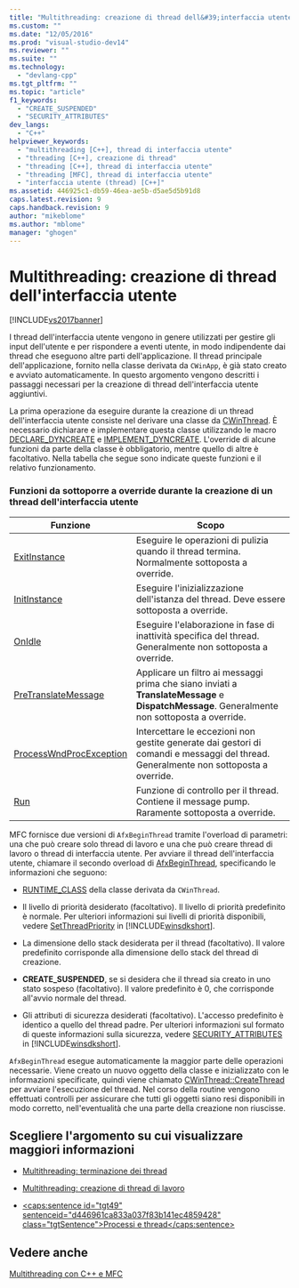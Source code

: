 ```yaml
---
title: "Multithreading: creazione di thread dell&#39;interfaccia utente | Microsoft Docs"
ms.custom: ""
ms.date: "12/05/2016"
ms.prod: "visual-studio-dev14"
ms.reviewer: ""
ms.suite: ""
ms.technology: 
  - "devlang-cpp"
ms.tgt_pltfrm: ""
ms.topic: "article"
f1_keywords: 
  - "CREATE_SUSPENDED"
  - "SECURITY_ATTRIBUTES"
dev_langs: 
  - "C++"
helpviewer_keywords: 
  - "multithreading [C++], thread di interfaccia utente"
  - "threading [C++], creazione di thread"
  - "threading [C++], thread di interfaccia utente"
  - "threading [MFC], thread di interfaccia utente"
  - "interfaccia utente (thread) [C++]"
ms.assetid: 446925c1-db59-46ea-ae5b-d5ae5d5b91d8
caps.latest.revision: 9
caps.handback.revision: 9
author: "mikeblome"
ms.author: "mblome"
manager: "ghogen"
---
```

# Multithreading: creazione di thread dell&#39;interfaccia utente
[!INCLUDE[vs2017banner](../assembler/inline/includes/vs2017banner.md)]

I thread dell'interfaccia utente vengono in genere utilizzati per gestire gli input dell'utente e per rispondere a eventi utente, in modo indipendente dai thread che eseguono altre parti dell'applicazione.  Il thread principale dell'applicazione, fornito nella classe derivata da `CWinApp`, è già stato creato e avviato automaticamente.  In questo argomento vengono descritti i passaggi necessari per la creazione di thread dell'interfaccia utente aggiuntivi.  
  
 La prima operazione da eseguire durante la creazione di un thread dell'interfaccia utente consiste nel derivare una classe da [CWinThread](../mfc/reference/cwinthread-class.md).  È necessario dichiarare e implementare questa classe utilizzando le macro [DECLARE\_DYNCREATE](../Topic/DECLARE_DYNCREATE.md) e [IMPLEMENT\_DYNCREATE](../Topic/IMPLEMENT_DYNCREATE.md).  L'override di alcune funzioni da parte della classe è obbligatorio, mentre quello di altre è facoltativo.  Nella tabella che segue sono indicate queste funzioni e il relativo funzionamento.  
  
### Funzioni da sottoporre a override durante la creazione di un thread dell'interfaccia utente  
  
|Funzione|Scopo|  
|--------------|-----------|  
|[ExitInstance](../Topic/CWinThread::ExitInstance.md)|Eseguire le operazioni di pulizia quando il thread termina.  Normalmente sottoposta a override.|  
|[InitInstance](../Topic/CWinThread::InitInstance.md)|Eseguire l'inizializzazione dell'istanza del thread.  Deve essere sottoposta a override.|  
|[OnIdle](../Topic/CWinThread::OnIdle.md)|Eseguire l'elaborazione in fase di inattività specifica del thread.  Generalmente non sottoposta a override.|  
|[PreTranslateMessage](../Topic/CWinThread::PreTranslateMessage.md)|Applicare un filtro ai messaggi prima che siano inviati a **TranslateMessage** e **DispatchMessage**.  Generalmente non sottoposta a override.|  
|[ProcessWndProcException](../Topic/CWinThread::ProcessWndProcException.md)|Intercettare le eccezioni non gestite generate dai gestori di comandi e messaggi del thread.  Generalmente non sottoposta a override.|  
|[Run](../Topic/CWinThread::Run.md)|Funzione di controllo per il thread.  Contiene il message pump.  Raramente sottoposta a override.|  
  
 MFC fornisce due versioni di `AfxBeginThread` tramite l'overload di parametri: una che può creare solo thread di lavoro e una che può creare thread di lavoro o thread di interfaccia utente.  Per avviare il thread dell'interfaccia utente, chiamare il secondo overload di [AfxBeginThread](../Topic/AfxBeginThread.md), specificando le informazioni che seguono:  
  
-   [RUNTIME\_CLASS](../Topic/RUNTIME_CLASS.md) della classe derivata da `CWinThread`.  
  
-   Il livello di priorità desiderato \(facoltativo\).  Il livello di priorità predefinito è normale.  Per ulteriori informazioni sui livelli di priorità disponibili, vedere [SetThreadPriority](http://msdn.microsoft.com/library/windows/desktop/ms686277) in [!INCLUDE[winsdkshort](../atl/reference/includes/winsdkshort_md.md)].  
  
-   La dimensione dello stack desiderata per il thread \(facoltativo\).  Il valore predefinito corrisponde alla dimensione dello stack del thread di creazione.  
  
-   **CREATE\_SUSPENDED**, se si desidera che il thread sia creato in uno stato sospeso \(facoltativo\).  Il valore predefinito è 0, che corrisponde all'avvio normale del thread.  
  
-   Gli attributi di sicurezza desiderati \(facoltativo\).  L'accesso predefinito è identico a quello del thread padre.  Per ulteriori informazioni sul formato di queste informazioni sulla sicurezza, vedere [SECURITY\_ATTRIBUTES](http://msdn.microsoft.com/library/windows/desktop/aa379560) in [!INCLUDE[winsdkshort](../atl/reference/includes/winsdkshort_md.md)].  
  
 `AfxBeginThread` esegue automaticamente la maggior parte delle operazioni necessarie.  Viene creato un nuovo oggetto della classe e inizializzato con le informazioni specificate, quindi viene chiamato [CWinThread::CreateThread](../Topic/CWinThread::CreateThread.md) per avviare l'esecuzione del thread.  Nel corso della routine vengono effettuati controlli per assicurare che tutti gli oggetti siano resi disponibili in modo corretto, nell'eventualità che una parte della creazione non riuscisse.  
  
## Scegliere l'argomento su cui visualizzare maggiori informazioni  
  
-   [Multithreading: terminazione dei thread](../parallel/multithreading-terminating-threads.md)  
  
-   [Multithreading: creazione di thread di lavoro](../parallel/multithreading-creating-worker-threads.md)  
  
-   [\<caps:sentence id\="tgt49" sentenceid\="d446961ca833a037f83b141ec4859428" class\="tgtSentence"\>Processi e thread\<\/caps:sentence\>](http://msdn.microsoft.com/library/windows/desktop/ms684841)  
  
## Vedere anche  
 [Multithreading con C\+\+ e MFC](../parallel/multithreading-with-cpp-and-mfc.md)